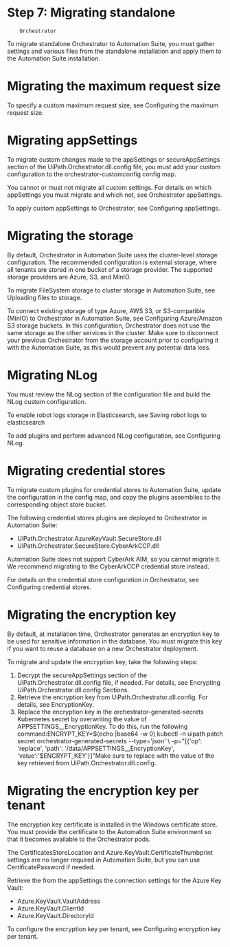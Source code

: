 ﻿# Step 7: Migrating standalone
        Orchestrator

To migrate standalone Orchestrator to Automation Suite, you must gather settings and various files from the standalone installation and apply them to the Automation Suite installation.

# Migrating the maximum request size

To specify a custom maximum request size, see Configuring the maximum request size.

# Migrating appSettings

To migrate custom changes made to the appSettings or secureAppSettings section of the UiPath.Orchestrator.dll.config file, you must add your custom configuration to the orchestrator-customconfig config map.

You cannot or must not migrate all custom settings. For details on which appSettings you must migrate and which not, see Orchestrator appSettings.

To apply custom appSettings to Orchestrator, see Configuring appSettings.

# Migrating the storage

By default, Orchestrator in Automation Suite uses the cluster-level storage configuration. The recommended configuration is external storage, where all tenants are stored in one bucket of a storage provider. The supported storage providers are Azure, S3, and MinIO.

To migrate FileSystem storage to cluster storage in Automation Suite, see Uploading files to storage.

To connect existing storage of type Azure, AWS S3, or S3-compatible (MinIO) to Orchestrator in Automation Suite, see Configuring Azure/Amazon S3 storage buckets. In this configuration, Orchestrator does not use the same storage as the other services in the cluster. Make sure to disconnect your previous Orchestrator from the storage account prior to configuring it with the Automation Suite, as this would prevent any potential data loss.

# Migrating NLog

You must review the NLog section of the configuration file and build the NLog custom configuration.

To enable robot logs storage in Elasticsearch, see Saving robot logs to elasticsearch

To add plugins and perform advanced NLog configuration, see Configuring NLog.

# Migrating credential stores

To migrate custom plugins for credential stores to Automation Suite, update the configuration in the config map, and copy the plugins assemblies to the corresponding object store bucket.

The following credential stores plugins are deployed to Orchestrator in Automation Suite:

* UiPath.Orchestrator.AzureKeyVault.SecureStore.dll
* UiPath.Orchestrator.SecureStore.CyberArkCCP.dll

Automation Suite does not support CyberArk AIM, so you cannot migrate it. We recommend migrating to the CyberArkCCP credential store instead.

For details on the credential store configuration in Orchestrator, see Configuring credential stores.

# Migrating the encryption key

By default, at installation time, Orchestrator generates an encryption key to be used for sensitive information in the database. You must migrate this key if you want to reuse a database on a new Orchestrator deployment.

To migrate and update the encryption key, take the following steps:

1. Decrypt the secureAppSettings section of the UiPath.Orchestrator.dll.config file, if needed. For details, see Encrypting UiPath.Orchestrator.dll.config Sections.
2. Retrieve the encryption key from UiPath.Orchestrator.dll.config. For details, see EncryptionKey.
3. Replace the encryption key in the orchestrator-generated-secrets Kubernetes secret by overwriting the value of APPSETTINGS__EncryptionKey. To do this, run the following command:ENCRYPT_KEY=$(echo <key>|base64 -w 0) kubectl -n uipath patch secret orchestrator-generated-secrets --type='json' \ -p="[{'op': 'replace', 'path': '/data/APPSETTINGS__EncryptionKey', 'value':'$ENCRYPT_KEY'}]"Make sure to replace <key> with the value of the key retrieved from UiPath.Orchestrator.dll.config.

# Migrating the encryption key per tenant

The encryption key certificate is installed in the Windows certificate store. You must provide the certificate to the Automation Suite environment so that it becomes available to the Orchestrator pods.

The CertificatesStoreLocation and Azure.KeyVault.CertificateThumbprint settings are no longer required in Automation Suite, but you can use CertificatePassword if needed.

Retrieve the from the appSettings the connection settings for the Azure Key Vault:

* Azure.KeyVault.VaultAddress
* Azure.KeyVault.ClientId
* Azure.KeyVault.DirectoryId

To configure the encryption key per tenant, see Configuring encryption key per tenant.
